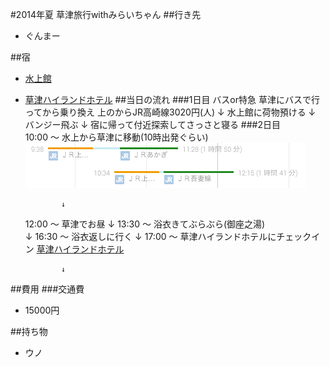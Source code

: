 #2014年夏 草津旅行withみらいちゃん
##行き先
* ぐんまー

##宿
* [水上館](http://travel.rakuten.co.jp/HOTEL/28258/CUSTOM/GW2825870606101018.html)
* [草津ハイランドホテル](http://highlandhotel.jp/spa.html)
##当日の流れ
###1日目
	バスor特急
	草津にバスで行ってから乗り換え
	上のからJR高崎線3020円(人)
		      ↓
	水上館に荷物預ける
		      ↓
	バンジー飛ぶ
		      ↓
	宿に帰って付近探索してさっさと寝る
###2日目		   
	10:00 〜 水上から草津に移動(10時出発ぐらい)
![当日時刻表](images/lineScheduleToKusatsu.png)
				
		      ↓			
	12:00 〜 草津でお昼
		      ↓
	13:30 〜 浴衣きてぶらぶら(御座之湯)	
			  ↓ 
	16:30 〜 浴衣返しに行く
			  ↓ 
	17:00 〜 草津ハイランドホテルにチェックイン
[草津ハイランドホテル](http://highlandhotel.jp/spa.html)
	
			  ↓ 
	
	   
##費用
###交通費
* 15000円

##持ち物
* ウノ